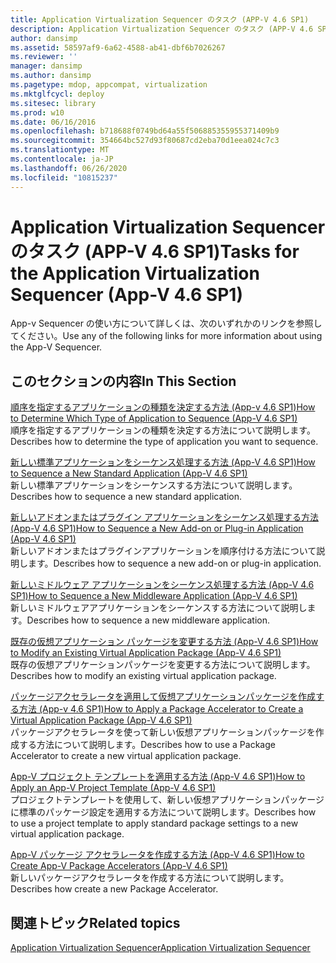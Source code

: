 ```yaml
---
title: Application Virtualization Sequencer のタスク (APP-V 4.6 SP1)
description: Application Virtualization Sequencer のタスク (APP-V 4.6 SP1)
author: dansimp
ms.assetid: 58597af9-6a62-4588-ab41-dbf6b7026267
ms.reviewer: ''
manager: dansimp
ms.author: dansimp
ms.pagetype: mdop, appcompat, virtualization
ms.mktglfcycl: deploy
ms.sitesec: library
ms.prod: w10
ms.date: 06/16/2016
ms.openlocfilehash: b718688f0749bd64a55f506885355955371409b9
ms.sourcegitcommit: 354664bc527d93f80687cd2eba70d1eea024c7c3
ms.translationtype: MT
ms.contentlocale: ja-JP
ms.lasthandoff: 06/26/2020
ms.locfileid: "10815237"
---
```

# <span data-ttu-id="75f5e-103">Application Virtualization Sequencer のタスク (APP-V 4.6 SP1)</span><span class="sxs-lookup"><span data-stu-id="75f5e-103">Tasks for the Application Virtualization Sequencer (App-V 4.6 SP1)</span></span>


<span data-ttu-id="75f5e-104">App-v Sequencer の使い方について詳しくは、次のいずれかのリンクを参照してください。</span><span class="sxs-lookup"><span data-stu-id="75f5e-104">Use any of the following links for more information about using the App-V Sequencer.</span></span>

## <span data-ttu-id="75f5e-105">このセクションの内容</span><span class="sxs-lookup"><span data-stu-id="75f5e-105">In This Section</span></span>


<a href="" id="how-to-determine-which-type-of-application-to-sequence---app-v-4-6-sp1-"></a>[<span data-ttu-id="75f5e-106">順序を指定するアプリケーションの種類を決定する方法 (App-v 4.6 SP1)</span><span class="sxs-lookup"><span data-stu-id="75f5e-106">How to Determine Which Type of Application to Sequence (App-V 4.6 SP1)</span></span>](how-to-determine-which-type-of-application-to-sequence---app-v-46-sp1-.md)  
<span data-ttu-id="75f5e-107">順序を指定するアプリケーションの種類を決定する方法について説明します。</span><span class="sxs-lookup"><span data-stu-id="75f5e-107">Describes how to determine the type of application you want to sequence.</span></span>

<a href="" id="how-to-sequence-a-new-standard-application--app-v-4-6-sp1-"></a>[<span data-ttu-id="75f5e-108">新しい標準アプリケーションをシーケンス処理する方法 (App-V 4.6 SP1)</span><span class="sxs-lookup"><span data-stu-id="75f5e-108">How to Sequence a New Standard Application (App-V 4.6 SP1)</span></span>](how-to-sequence-a-new-standard-application--app-v-46-sp1-.md)  
<span data-ttu-id="75f5e-109">新しい標準アプリケーションをシーケンスする方法について説明します。</span><span class="sxs-lookup"><span data-stu-id="75f5e-109">Describes how to sequence a new standard application.</span></span>

<a href="" id="how-to-sequence-a-new-add-on-or-plug-in-application--app-v-4-6-sp1-"></a>[<span data-ttu-id="75f5e-110">新しいアドオンまたはプラグイン アプリケーションをシーケンス処理する方法 (App-V 4.6 SP1)</span><span class="sxs-lookup"><span data-stu-id="75f5e-110">How to Sequence a New Add-on or Plug-in Application (App-V 4.6 SP1)</span></span>](how-to-sequence-a-new-add-on-or-plug-in-application--app-v-46-sp1-.md)  
<span data-ttu-id="75f5e-111">新しいアドオンまたはプラグインアプリケーションを順序付ける方法について説明します。</span><span class="sxs-lookup"><span data-stu-id="75f5e-111">Describes how to sequence a new add-on or plug-in application.</span></span>

<a href="" id="how-to-sequence-a-new-middleware-application--app-v-4-6-sp1-"></a>[<span data-ttu-id="75f5e-112">新しいミドルウェア アプリケーションをシーケンス処理する方法 (App-V 4.6 SP1)</span><span class="sxs-lookup"><span data-stu-id="75f5e-112">How to Sequence a New Middleware Application (App-V 4.6 SP1)</span></span>](how-to-sequence-a-new-middleware-application--app-v-46-sp1-.md)  
<span data-ttu-id="75f5e-113">新しいミドルウェアアプリケーションをシーケンスする方法について説明します。</span><span class="sxs-lookup"><span data-stu-id="75f5e-113">Describes how to sequence a new middleware application.</span></span>

<a href="" id="how-to-modify-an-existing-virtual-application-package--app-v-4-6-sp1-"></a>[<span data-ttu-id="75f5e-114">既存の仮想アプリケーション パッケージを変更する方法 (App-V 4.6 SP1)</span><span class="sxs-lookup"><span data-stu-id="75f5e-114">How to Modify an Existing Virtual Application Package (App-V 4.6 SP1)</span></span>](how-to-modify-an-existing-virtual-application-package--app-v-46-sp1-.md)  
<span data-ttu-id="75f5e-115">既存の仮想アプリケーションパッケージを変更する方法について説明します。</span><span class="sxs-lookup"><span data-stu-id="75f5e-115">Describes how to modify an existing virtual application package.</span></span>

<a href="" id="how-to-apply-a-package-accelerator-to-create-a-virtual-application-package---app-v-4-6-sp1-"></a>[<span data-ttu-id="75f5e-116">パッケージアクセラレータを適用して仮想アプリケーションパッケージを作成する方法 (App-v 4.6 SP1)</span><span class="sxs-lookup"><span data-stu-id="75f5e-116">How to Apply a Package Accelerator to Create a Virtual Application Package (App-V 4.6 SP1)</span></span>](how-to-apply-a-package-accelerator-to-create-a-virtual-application-package---app-v-46-sp1-.md)  
<span data-ttu-id="75f5e-117">パッケージアクセラレータを使って新しい仮想アプリケーションパッケージを作成する方法について説明します。</span><span class="sxs-lookup"><span data-stu-id="75f5e-117">Describes how to use a Package Accelerator to create a new virtual application package.</span></span>

<a href="" id="how-to-apply-an-app-v-project-template--app-v-4-6-sp1-"></a>[<span data-ttu-id="75f5e-118">App-V プロジェクト テンプレートを適用する方法 (App-V 4.6 SP1)</span><span class="sxs-lookup"><span data-stu-id="75f5e-118">How to Apply an App-V Project Template (App-V 4.6 SP1)</span></span>](how-to-apply-an-app-v-project-template--app-v-46-sp1-.md)  
<span data-ttu-id="75f5e-119">プロジェクトテンプレートを使用して、新しい仮想アプリケーションパッケージに標準のパッケージ設定を適用する方法について説明します。</span><span class="sxs-lookup"><span data-stu-id="75f5e-119">Describes how to use a project template to apply standard package settings to a new virtual application package.</span></span>

<a href="" id="how-to-create-app-v-package-accelerators--app-v-4-6-sp1-"></a>[<span data-ttu-id="75f5e-120">App-V パッケージ アクセラレータを作成する方法 (App-V 4.6 SP1)</span><span class="sxs-lookup"><span data-stu-id="75f5e-120">How to Create App-V Package Accelerators (App-V 4.6 SP1)</span></span>](how-to-create-app-v-package-accelerators--app-v-46-sp1-.md)  
<span data-ttu-id="75f5e-121">新しいパッケージアクセラレータを作成する方法について説明します。</span><span class="sxs-lookup"><span data-stu-id="75f5e-121">Describes how create a new Package Accelerator.</span></span>

## <span data-ttu-id="75f5e-122">関連トピック</span><span class="sxs-lookup"><span data-stu-id="75f5e-122">Related topics</span></span>


[<span data-ttu-id="75f5e-123">Application Virtualization Sequencer</span><span class="sxs-lookup"><span data-stu-id="75f5e-123">Application Virtualization Sequencer</span></span>](application-virtualization-sequencer.md)

 

 






